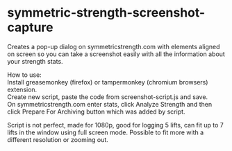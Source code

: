 # symmetric-strength-screenshot-capture
Creates a pop-up dialog on symmetricstrength.com with elements aligned on screen so you can take a screenshot easily with all the information about your strength stats.


How to use:  
Install greasemonkey (firefox) or tampermonkey (chromium browsers) extension.  
Create new script, paste the code from screenshot-script.js and save.  
On symmetricstrength.com enter stats, click Analyze Strength and then click Prepare For Archiving button which was added by script.  


Script is not perfect, made for 1080p, good for logging 5 lifts, can fit up to 7 lifts in the window using full screen mode. Possible to fit more with a different resolution or zooming out.
